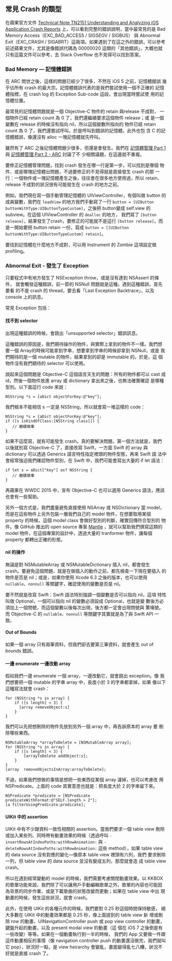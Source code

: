常見 Crash 的類型
-----------------

在蘋果官方文件
[Technical Note TN2151 Understanding and Analyzing iOS Application Crash Reports](https://developer.apple.com/library/ios/technotes/tn2151/_index.html)
上，可以看到完整的錯誤說明，當中最常見的是 Bad Memory
Access（EXC\_BAD\_ACCESS / SIGSEGV / SIGBUS） 與 Abnormal
Exit（EXC\_CRASH / SIGABRT）這兩項。如果遇到了在這之外的錯誤，可以參考
前述蘋果文件，尤其是像錯誤代碼為 00000020 這類的「其他錯誤」，大概也就
只有這篇文件可以參考，去 Stack Overflow 也不見得可以找到答案。

### Bad Memory — 記憶體錯誤

在 ARC 問世之後，這樣的問題已經少了很多，不然在 iOS 5 之前，記憶體錯誤
幾乎佔所有 crash 的最大宗。記憶體錯誤代表的是我們嘗試使用一個不正確的
記憶體指標，在 crash log 的 Exception Sub-code 這段，會出現當時嘗試使
用的記憶體位置。

最常見的記憶體問題就是一個 Objective-C 物件的 retain 與release 不成對，
一個物件已經 retain count 為 0 了，我們還繼續要求這個物件 release；或
是一個變數在 release 的時候沒有指向 nil，所以這個變數所指向的 物件已經
retain count 為 0 了，我們還嘗試呼叫，於是呼叫到錯誤的記憶體。此外也包
含 C 的記憶體錯誤，像還沒有 alloc 一塊記憶體就先呼叫。

雖然有了 ARC 之後記憶體問題少很多，但還是會發生。我們在
[記憶體管理 Part 1](../memory_management_part_1/README.md) 與
[記憶體管理 Part 2 - ARC](../memory_management_part_2/README.md) 討論了不
少相關議題，在這邊就不重複。

要修正記憶體管理問題，找到 crash 發生在哪一行是第一步，可以找到是哪個
物件、或是哪塊記憶體出問題，不過要修正的不見得就是直接發生 crash 的那
一行：一個物件或一塊記憶體產生之後，往往會在很多地方使用過，所以
retain、release 不成對的狀況很有可能發生在 crash 的地方之前。

例如，我們現在寫一個手動管理記憶體的 UIViewController，有個叫做 button
的成員變數，我們在 `loadView` 的地方我們手動寫了一行
`button = [UIButton buttonWithType:UIButtonTypeCustom]`，之後把 button變成
self.view 的 subview。在這個 UIViewController 的 `dealloc` 的地方，
我們寫了 `[button release]`，結果發生了crash，要修正的可能就不是這行
`[button release]`，而是一開始要把 button retain 一份，寫成
`button = [[UIButton buttonWithType:UIButtonTypeCustom] retain]`。

要找到記憶體在什麼地方不成對，可以用 Instrument 的 Zombie 這項設定做
profiling。

### Abnormal Exit - 發生了 Exception

只要程式中有地方發生了 NSException throw，或是沒有達到 NSAssert 的條件，
就會觸發這種錯誤，前一節的 NSNull 問題就是這種。遇到這種錯誤，首先要看
的不是 crash 的 thread，要去看「Last Exception Backtrace」，以及
console 上的訊息。

常見 Exception 包括：

#### 找不到 selector

出現這種錯誤的時候，會跳出「unsupported selector」錯誤訊息。

這種錯誤的原因是，我們期待操作的物件，與實際上拿到的物件不一樣。我們想
要一個 Array的時候可能拿到字串，想要拿到字串的時候卻拿到 NSNull，或是
我們期待的是一個 mutable 的物件，結果拿到的卻是 immutable 的。於是，這
個物件沒有我們期待的 selector 可以使用。

說起來這個問題是 Objective-C 這個語言天生的問題：所有的物件都可以 cast
成 id，然後一個物件放進 array 或 dictionary 拿出來之後，也無法確實確認
是哪種型別。以下面這行 code 來說：

``` objc
NSString *s = [aDict objectForKey:@"key"];
```

我們根本不能相信 s 一定是 NSString，所以就會寫一堆這樣的 code：

``` objc
NSString *s = [aDict objectForKey:@"key"];
if ([s isKindOfClass:[NSString class]]) {
   // 繼續做事
}
```

如果不這麼寫，就有可能發生 crash。真的要解決問題，第一個方法就是，我們
以後就別寫 Objective-C 了，直接改寫 Swift，一方面 Swift 的 array 與
dictionary 可以透過 Generics 語言特性指定裡頭的物件型態，再來 Swift 語
法中會經常強迫我們確認物件型別，在 Swift 中，我們可能會寫出大量的 if
let 語法：

```
if let s = aDict["key"] as? NSString {
   // 繼續做事
}
```

再蘋果在 WWDC 2015 中，宣布 Objective-C 也可以選用 Generics 語法，應該
也會有一些幫助。

另外一個方式是，我們盡量避免直接使用 NSArray 或 NSDictionary 當 model，
而是在這些物件上另外包裝一層我們自己的 model 物件，在想要取用某個
property 的時候，這個 model class 會做好型別的判斷，確實回傳符合型別的
物件。像 GitHub 推出的 open source 專案
[Mantle](https://github.com/Mantle/Mantle) ，就可以幫助我們撰寫這類的
model 物件，在這個專案的設計中，透過大量的 tranformer 物件，讓每個
property 都轉出正確的形態。

#### nil 的操作

無論是對 NSMutableArray 或 NSMutableDictionary 插入 nil，都會發生
crash。要避免這個問題，就是在做插入的動作之前，都先檢查一下現在要插入
的物件是否是 nil；或是，如果你使用 Xcode 6.3 之後的版本，也可以使用
`nullable`、`nonnull` 等關鍵字，確認使用的變數是否是 nil。

要不然就是改寫 Swift：Swift 語法特別強調一個變數是否可以指向 nil，這項
特性叫做 Optional，一個可以指向 nil 的變數必須設成 Optional，也就是變
數後方必須加上一個問號，而這個變數以後每次出現，後方都一定會出現問號與
驚嘆號。而 Objective-C 的 `nullable`、`nonnull` 等關鍵字其實就是為了與
Swift API 一致。

#### Out of Bounds

如果一個 array 只有兩筆資料，但我們卻去要第三筆資料，就會產生 out of
bounds 錯誤。

#### 一邊 enumerate 一邊改動 array

假如我們一邊 enumerate 一個 array，一邊改動它，就會跳出 exception。像
我們想要把一個 mutable 的字串 array 中，長度小於 3 的字串都拿掉，如果
像以下這種寫法就會 crash：

``` objc
for (NSString *s in array) {
	if ([s length] < 3) {
	  [array removeObject:s]
	}
}
```

我們可以先把想刪除的物件先放到另外一個 array 中，再告訴原本的 array 要
刪除哪些東西。

``` objc
NSMutableArray *arrayToDelete = [NSMutableArray array];
for (NSString *s in array) {
	if ([s length] < 3) {
		[arrayToDelete addObject:s];
	}
}
[array  removeObjectsInArray:arrayToDelete];
```

不過，如果我們想做的事情是想把一些東西從某個 array 濾掉，也可以考慮改
用 NSPredicate。上面的 code 其實意思也就是：把長度大於 2 的字串留下來。

``` objc
NSPredicate *predicate = [NSPredicate predicateWithFormat:@"SELF.length > 2"];
[a filterUsingPredicate:predicate];

```

#### UIKit 中的 assertion

UIKit 中有不少跟資料一致性相關的 assertion。當我們要求一個 table view
刪除或加入某些列、同時帶有動畫效果的時候（透過呼叫
`-insertRowsAtIndexPaths:withRowAnimation:` 與
`-deleteRowsAtIndexPaths:withRowAnimation:` 這些 method），如果 table
view 的 data source 沒有對應的變化—像原本 table view 裡頭有六列，我們
要求刪除一列，但 table view 的 data source 並沒有變成五列，那麼就會造
成 table view crash。

所以在遇到經常變動的 model 的時候，我們需要考慮關閉動畫效果。以 KKBOX
的歌單功能來說，我們除了可以讓用戶手動編輯歌單之外，歌單的內容也可能因
為背景的同步作業、或是下載歌曲的狀態改變而更動；如果在 table view 中出
現動畫的時候，發生這些狀況，就會 crash。

此外，在使用 UIKit 的各種元件的時候，我們要對 0.25 秒這個時間保持敏感，
絕大多數在 UIKit 中的動畫效果都是 0.25 秒，像上面提到的 table view 新
增或刪除 row 的動畫、UINavigationController push 或 pop view
controller 的動畫，鍵盤升起的動畫，以及 present modal view 的動畫（這
個在 iOS 7 之後倒是有一些改變）等等。如果在一個動畫執行到一半的時候，
我們的 App 又要做一件跟這件動畫相反的事情（像 navigation controller
push 的動畫還沒做完，我們就叫它 pop），狀況好一點，是 view heirarchy
會變亂，畫面變得亂七八糟，狀況不好就是直接 crash 了。
